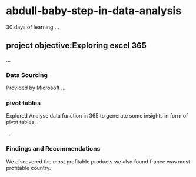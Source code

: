 # abdull-baby-step-in-data-analysis
30 days of learning
...

## project objective:Exploring excel 365

...

### Data Sourcing
Provided by Microsoft
...

### pivot tables
Explored Analyse data function in 365 to generate some insights in form of pivot tables.

...

### Findings and Recommendations
We discovered the most profitable products we also found france was most profitable country.
